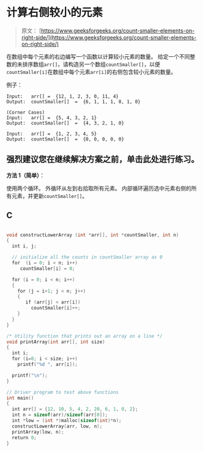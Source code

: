 # 计算右侧较小的元素

> 原文： [https://www.geeksforgeeks.org/count-smaller-elements-on-right-side/](https://www.geeksforgeeks.org/count-smaller-elements-on-right-side/)

在数组中每个元素的右边编写一个函数以计算较小元素的数量。 给定一个不同整数的未排序数组`arr[]`，请构造另一个数组`countSmaller[]`，以便`countSmaller[i]`在数组中每个元素`arr[i]`的右侧包含较小元素的数量。

例子：

```
Input:   arr[] =  {12, 1, 2, 3, 0, 11, 4}
Output:  countSmaller[]  =  {6, 1, 1, 1, 0, 1, 0} 

(Corner Cases)
Input:   arr[] =  {5, 4, 3, 2, 1}
Output:  countSmaller[]  =  {4, 3, 2, 1, 0} 

Input:   arr[] =  {1, 2, 3, 4, 5}
Output:  countSmaller[]  =  {0, 0, 0, 0, 0}

```

[](https://practice.geeksforgeeks.org/problem-page.php?pid=585)

## 强烈建议您在继续解决方案之前，单击此处进行练习。

**方法 1（简单）**：

使用两个循环。 外循环从左到右拾取所有元素。 内部循环遍历选中元素右侧的所有元素，并更新`countSmaller[]`。

## C

```c

void constructLowerArray (int *arr[], int *countSmaller, int n) 
{ 
  int i, j; 

  // initialize all the counts in countSmaller array as 0 
  for  (i = 0; i < n; i++) 
     countSmaller[i] = 0; 

  for (i = 0; i < n; i++) 
  { 
    for (j = i+1; j < n; j++) 
    { 
       if (arr[j] < arr[i]) 
         countSmaller[i]++; 
    } 
  } 
} 

/* Utility function that prints out an array on a line */
void printArray(int arr[], int size) 
{ 
  int i; 
  for (i=0; i < size; i++) 
    printf("%d ", arr[i]); 

  printf("\n"); 
} 

// Driver program to test above functions 
int main() 
{ 
  int arr[] = {12, 10, 5, 4, 2, 20, 6, 1, 0, 2}; 
  int n = sizeof(arr)/sizeof(arr[0]); 
  int *low = (int *)malloc(sizeof(int)*n); 
  constructLowerArray(arr, low, n); 
  printArray(low, n); 
  return 0; 
} 

```